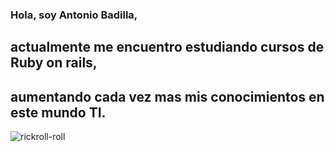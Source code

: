### Hola, soy Antonio Badilla, 
## actualmente me encuentro estudiando cursos de Ruby on rails,
## aumentando cada vez mas mis conocimientos en este mundo TI.
![rickroll-roll](https://github.com/DarkYusu/DarkYusu/assets/110235824/1cc26c0f-cc4f-46eb-a551-63ce6548a1cc)

  
<!--
**DarkYusu/DarkYusu** is a ✨ _special_ ✨ repository because its `README.md` (this file) appears on your GitHub profile.

Here are some ideas to get you started:

- 🔭 I’m currently working on ...
- 🌱 I’m currently learning ...
- 👯 I’m looking to collaborate on ...
- 🤔 I’m looking for help with ...
- 💬 Ask me about ...
- 📫 How to reach me: ...
- 😄 Pronouns: ...
- ⚡ Fun fact: ...
-->
